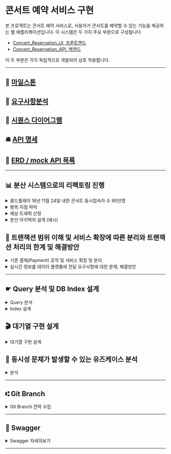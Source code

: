 # 콘서트 예약 서비스 구현

본 프로젝트는 콘서트 예약 서비스로, 사용자가 콘서트를 예약할 수 있는 기능을 제공하는 웹 애플리케이션입니다. 
이 시스템은 두 가지 주요 부분으로 구성됩니다
- [Concert_Reservation_UI, 프론트엔드](https://github.com/dalle0601/Concert_Reservation_UI)
- [Concert_Reservation_API. 백엔드](https://github.com/dalle0601/Concert_Reservation_API)

이 두 부분은 각각 독립적으로 개발되어 상호 작용합니다.

---

## 🚩 [마일스톤](https://github.com/dalle0601/Week3_Concert_Reservation/milestones)

## 📑 [요구사항분석](https://github.com/dalle0601/Week3_Concert_Reservation/issues/1)

## 🧭 [시퀀스 다이어그램](https://github.com/dalle0601/Week3_Concert_Reservation/issues/2)

## 🛎️ [API 명세](https://github.com/dalle0601/Week3_Concert_Reservation/issues/4)

## 📀 [ERD / mock API 목록](https://github.com/dalle0601/Week3_Concert_Reservation/issues/3)

---
## 📊 분산 시스템으로의 리팩토링 진행
  <details>
    <summary>콜드플레이 16년 11월 24일 내한 콘서트 동시접속자 수 90만명</summary>
    <br/>
    기존에 이 콘서트 예매 서비스를 구현해봄에 있어서 기능 구현에 초점을 맞췄습니다. <br/>
    하지만 어떤 기회를 통해 좀더 깊게 생각해보게 되었고..<br/>
    좋아하는 밴드의 콘서트가 예전에 90만 정도의 동시접속자수를 기록했다는 내용을 보고 <br/>
    90만 동시접속자의 트래픽을 목표로 (목표는 크게!) 리팩토링을 진행해보고자 합니다.<br/>
    - 고트래픽 처리: 목표는 90만 명의 동시 접속자를 처리할 수 있는 시스템 구축.<br/>
    - 분산 시스템 전환 이유: 단일 서버의 한계를 극복하고, 시스템 확장성과 가용성을 높이기 위함.<br/>
  </details>
  <details>
    <summary>병목 지점 파악</summary>
    - 로그인 : 트래픽이 집중될 때 로그인 요청이 몰리면, 인증 서버나 DB에 부하가 걸릴 수 있음<br/>
    - 대기열 : 동시 접속자가 많을 때 대기열 시스템이 과부하될 가능성이 큽니다. 특히, Redis와 같은 메모리 DB에 부하가 집중<br/>
    - 좌석 예약 :  예매가 열리면 좌석 예약 요청이 폭발적으로 증가할 수 있으며, DB의 트랜잭션 처리 능력이 한계에 도달할 수 있음<br/>
  </details>
  <details>
    <summary>예상 트래픽 산정</summary>
    - 트래픽 산정: 90만 명의 사용자가 동시에 접속할 가능성을 고려해, 각 기능별로 초당 처리해야 할 요청 수를 산정합니다.<br/>
    - 예시: 만약 90만 명 중 10%가 로그인 요청을 보낸다고 가정하면, 초당 약 9만 건의 요청이 발생할 수 있습니다. 이 요청을 처리할 수 있는 서버와 네트워크 용량이 필요합니다.    
  </details>
  <details>
    <summary>분산 아키텍처 설계 (예시)</summary>
    - 로드 밸런서: AWS의 ALB or NLB 사용. 이는 트래픽을 여러 서버에 분산시켜 과부하를 방지<br/>
    - 서버 확장: AWS EC2 인스턴스를 Auto-scaling 그룹으로 구성해 트래픽 증가 시 자동으로 서버를 추가<br/>
    - 캐싱: AWS ElastiCache(Redis)를 사용해 자주 요청되는 데이터를 캐싱하여 DB 부하를 줄임<br/>
    - 메세징 시스템 : Kafka를 사용해 결제 기능 등에서의 이벤트 처리
  </details>

## 🧩 트랜잭션 범위 이해 및 서비스 확장에 따른 분리와 트랜잭션 처리의 한계 및 해결방안
  <details>
    <summary>기존 결제(Payment) 로직 및 서비스 확장 및 분리</summary>
    
      - 예약 정보 조회 (reservationService.findById)<br/>
      - 사용자 정보 조회 (userService.findUserInfo)<br/>
      - 사용자 포인트를 차감 (userService.paymentPoint)<br/>
      - 예약 상태 변경 (reserved) 및 만료 시간 제거 (reservationService.updateStateAndExpirationTime)<br/>
      - 포인트 히스토리 기록 삽입 (writePointHistoryUseCase.execute)<br/>

      예약, User 관리, Point 관리 측면의 분리

      문제점
      - 서비스를 분리함에따라 분산 트랜잭션으로 이루어지며 각각의 트랜잭션 관리가 복잡해짐

      해결방안
      - 상태 변화를 이벤트로 기록, 처리
      - SAGA 패턴? (더 자세히 알아보자..)
  </details>
  <details>
    <summary>실시간 정보를 데이터 플랫폼에 전달 요구사항에 대한 문제, 해결방안</summary>

    문제점
    - 실시간 데이터를 데이터 플랫폼에 전송하는 과정에서 실패할 경우 전체 트랜잭션이 롤백될 수 있습니다.
    - 실시간 데이터 전송 과정이 지연되면, 사용자 응답 시간이 길어집니다.

    해결방안
    - 비동기 이벤트 기반 처리
      - 결제 완료 후 실시간 데이터를 전송하는 작업을 비동기 이벤트로 처리하여 메인 트랜잭션에서 분리
      - ApplicationEventPublisher를 통해 이벤트를 발행하고, 별도의 이벤트 리스너에서 실시간 데이터를 전송
    - Kafka 도입
      - 결제 완료 이벤트를 Kafka 토픽으로 발행하고, 데이터 플랫폼이 해당 토픽을 구독하여 실시간 데이터를 처리
      
  </details>

---

## ☛ Query 분석 및 DB Index 설계
<details>
  <summary>Query 분석</summary>

  1. concert
     - findByAvailableStartDate
       - 현재시간을 기준으로 콘서트 시작 시간보다 이전이며, 잔여 콘서트좌석이 남아있는  
         콘서트의 리스트를 가져옵니다.
     - findByConcertId
       - concertId로 해당 콘서트의 정보를 가져옵니다.
  2. pointHistory
     - save
       - 포인트 사용, 추가 등의 동작 시 내역이 저장됩니다.
     - findByUserId
       - userId로 pointHistory의 내역을 가져옵니다.
  3. reservation
     - findByStatusInAndConcertId
       - 해당 콘서트의 reserved, temporary 상태의 좌석을 가져옵니다. 
     - findNonAvailableByConcertIdAndSeatId
       - concertId, seatId로 해당 콘서트의 좌석이 available 상태가 아닌지 확인합니다. 
     - updateStateAndExpirationTime
       - 해당 예약번호의 status, 만료시간, 예약시간을 수정합니다.
     - save
       - 예약정보를 저장합니다.
  4. user
     - findByUserId
       - userId로 해당 유저의 정보(id, point)를 가져옵니다.
     - updatePointByUserId
       - 포인트 충전, 사용시에 해당 user의 포인트를 수정합니다.
  
</details>
<details>
  <summary>Index 설계</summary>

1. concert
    - findByAvailableStartDate
      - concert 테이블에 reservation 테이블을 join해서 가져오는데
        reservation에서 해당 concertId의 status가 available이 아닌 컬럼의 갯수를 조회하기에 
        Reservation 테이블의 concertId를 Index로 사용해보기로했습니다.  
        ```
        SELECT c.*, (50 - COUNT(r.ID)) AS seat
        FROM Concert c
        LEFT JOIN Reservation r ON c.Id = r.concert_Id AND r.status <> 'available'
        WHERE c.concert_Date >= '2024-05-01 19:00:00'
        GROUP BY c.Id;
        ```
        <img width="1357" alt="스크린샷 2024-05-10 오전 12 36 55" src="https://github.com/dalle0601/Concert_Reservation_API/assets/33375877/a7cd39f0-615a-4da1-882a-628b35b74b25">
        <br/>reservation테이블에는 총 1229row가 존재하며,
        <br/>concertId를 인덱스로 추가하지 않은경우에 join의 스캔은 50430회, 대략 55ms,
        <br/>concertId를 인덱스로 추가한 경우에 join의 스캔은 1270회, 대략 28ms의 결과가 나왔습니다.
        <br/>로컬환경에서의 테스트결과값이지만 인덱스를 추가했을경우 인덱스를 추가하지 않은경우보다 실행속도 측면에서 약 49% 감소하는 결과를 얻었습니다.
        
     - findByConcertId
      - concertId는 기본키(PK)로 현재 사용중인 H2 데이터베이스 및 MySQL등에서<br />
        PK에 대해 자동으로 Index를 생성하므로 추가적인 Index 처리는 하지 않겠습니다.
2. pointHistory
    - save
      - insert 작업에 대해서는 인덱스 추가로 직접적인 성능 개선이 어렵고, 오히려 인덱스가 많을수록 쓰기 작업이 느려질것이라 판단했습니다.
    - findByUserId
      - userId로 포인트 이력을 조회하는 쿼리이므로 userId를 Index로 사용해보았습니다.
      <img width="461" alt="스크린샷 2024-05-07 오후 6 33 32" src="https://github.com/dalle0601/Concert_Reservation_API/assets/33375877/62e02ab6-671b-4220-82d5-de83c805bec3">
        <br/>point 테이블에는 총 45개의 row가 존재하며,
        <br/>userId로 인덱스를 추가하지 않은경우에 해당 쿼리의 스캔은 46회,
        <br/>userId로 인덱스를 추가한 경우에 해당 쿼리의 스캔은 10회로 줄일 수 있었습니다.
        <br/>* 하지만 포인트 이력을 조회하는 경우보다 데이터 삽입의 작업이 잦을것이라 생각이 들었고, 포인트 이력의 데이터 수도 많지 않을거라 판단되어 point 테이블에는 인덱스를 추가하지 않았습니다. 
3. reservation
    - findNonAvailableByConcertIdAndSeatId
      - concertId와 seatId를 포함하는 복합 Index로 구성하여 사용해보았습니다.
      <img width="822" alt="스크린샷 2024-05-07 오후 7 07 08" src="https://github.com/dalle0601/Concert_Reservation_API/assets/33375877/ba1caf8a-fe82-4d00-844a-0ad1032fd149">
      <br/> reservation 테이블에는 총 105 row가 존재하며,
      <br/>아무런 인덱스를 적용하지 않았을 경우에는 총 106회 스캔,
      <br/>concertId 로만 인덱스를 사용했을 경우에는 총 51회 스캔,
      <br/>concertId, seatId 복합 인덱스를 사용했을 경우에는 2회 스캔의 결과를 확인했습니다.
      <br/>concertId, seatId를 인덱스로 둘 경우 카디널리티가 너무 높아져 인덱스 유지관리비용이 커질것으로 판단됩니다.
    - findByStatusInAndConcertId
      - 이용가능한 콘서트 리스트를 가져오는 쿼리에서 join에 작성된 idx_reservation_concert_id 인덱스를 이용해 concertId를 기준으로 데이터를 필터링 하기에 조회 성능에 도움이 될것이라 판단됩니다.
        <img width="896" alt="스크린샷 2024-05-07 오후 7 18 46" src="https://github.com/dalle0601/Concert_Reservation_API/assets/33375877/144422c7-58cf-43db-83c8-288f3970ca65">
    - updateStateAndExpirationTime
      - Where 조건에 reservaion 테이블의 기본키(PK)로 사용중이라 추가적인 Index 처리는 하지 않았습니다.
      - 실제로 reservationId를 인덱스로 추가하고 테스트해봐도 스캔 결과는 동일했습니다.
4. user
    - findByUserId
    - updatePointByUserId
      - 2개 모두 userId 를 기준으로 데이터를 검색, 갱신 하고있습니다.
        <br /> userId를 index로 사용하여 두 쿼리를 실행시켜본 결과
        <img width="537" alt="스크린샷 2024-05-07 오후 7 39 24" src="https://github.com/dalle0601/Concert_Reservation_API/assets/33375877/2fe5a800-d992-4896-b231-18d81d76f465">
        위와같은 결과를 얻을 수 있었습니다.
   
</details>

## 🎬 대기열 구현 설계
<details>
  <summary>대기열 구현 설계</summary>
    
    API
    - 유저 토큰 발급 요청 (POST /user/token)
        - Request : userId
        - Response : Code, {message, waitCount, expireTime}
        - 유효토큰 발급요청을 합니다. 
        - 유효토큰은 3명만 받을 수 있으며 각 토큰의 만료시간은 발급시간 + 1분입니다.
        - 만약 유효토큰을 가진 사람이 3명이면 대기열에 포함됩니다.
    - 유저 대기열 상태 조회 (GET /user/{userID}/token)
        - Response : Code, {message, token, expiredTime, queuePosition(대기열 순번) }
        - 클라이언트에서 일정기간 (3초)마다 해당 API를 호출합니다. (UI에서 WebWorker로 구현)
        - 대기열에 포함되어있는 user가 내 앞에 몇명이 대기중인지 확인 요청합니다.
        - 만약 유효토큰을 가진 사람이 3명 미만이면 바로 유효토큰을 발급하고 대기열에서 삭제됩니다.
    - 클라이언트에서 일정기간 (3초)마다 해당 API를 호출을 스케줄링으로 임시 구현
        - WaitSchedulerUseCase
        - 유효토큰의 갯수가 3개 미만일경우 
        - 대기열(Redis)에서 다음유저를 가져온다음 해당 유저에게 유효토큰 발급 및 대기열에서 삭제 로직 진행
---
    대기열관련하여 Token(유효토큰)과 waitingQueue(대기열) 2가지로 나눴습니다.
    유효토큰
    - 유효토큰은 Redisson의 RBucket를 활용하여 구현했습니다.
    - key-value 쌍의 "token"+userId : UUID 로 관리되며 
      Bucket.set 메소드를 통해 내부 메커니즘으로 처리되어 자체적으로 설정한 시간의 TTL이 적용됩니다.
    - 설정한 시간이 지나면 레디스에서 해당 데이터를 삭제합니다.
    대기열
    - redis의 Sorted Set 구조를 활용했습니다.
    - 대기열에 사용자가 추가될 때 현재 시간의 타임스탬프를 점수로 사용하며,
      대기열 상태 조회시 유효토큰이 3명 미만이면 가장 오래된 사용자를 유효토큰에 올리고 대기열에서 삭제합니다.
    - 대기열에 존재하는 유저가 재진입 하려고하면 기존 대기열정보를 리턴합니다.
---
</details>

## 🔎 동시성 문제가 발생할 수 있는 유즈케이스 분석 
<details>
  <summary>분석</summary>
  
  ### 1. MakeReservationUseCase (좌석 예약, 임시점유)
  <details>
    <summary>문제점</summary>
    <div markdown="1">
      여러 사용자가 동시에 같은 좌석을 예약할 때 같은 좌석에 대한 예약이 중복되거나, 예약 가능 여부를 확인하는 동안 다른 사용자가 이미 해당 좌석을 예약한 경우.<br />      
    </div>
  </details>
   <details>
    <summary>해결 방안</summary>
    <div markdown="1">
      - Redisson의 분산 락을 이용<br /> 
      - 특정 콘서트의 특정 좌석을 여러인원이 한번에 신청하는 경우이므로 lockKey(concertId + seatId)로 해당 키에 대해 분산 락 시도<br /> 
      - RedissonClient를 사용하여 지정된 키로 RLock 객체를 가져옴, tryLock 메소드를 호출하여 락을 시도. <br /> 
      - 지정된 waitTime 동안 락을 획득할 수 없으면 false를 반환. <br /> 
      - leaseTime 동안 락을 유지한 후에는 자동으로 락이 해제<br /> 
    </div>
  </details>
  
  ### 2. ChargePointUseCase (포인트 충전)
  <details>
    <summary>문제점</summary>
    <div markdown="1">
      같은 사용자의 포인트 잔액을 동시에 충전하는 동작이 발생할 경우.<br />      
    </div>
  </details>
   <details>
    <summary>해결 방안</summary>
    <div markdown="1">
      - 한 유저의 포인트충전이 다양한 곳에서 시도된다는 전제의 동시성 이슈<br /> 
      - 아주 드물게 일어날것, 동시요청 중 한건만 성공해야하는 케이스라 생각이 되어 DataBase의 Optimistic Lock ( 낙관적 락 )을 이용<br /> 
    </div>
  </details>
    
  ### 3. EnterQueueUseCase (대기열 입장)
  <details>
    <summary>문제점</summary>
    <div markdown="1">
      - 현재는 대기열을 데이터베이스에 실질적 유효토큰을 가진 사람들 (Token Table), 대기중인 사람들의 대기열정보 확인 (Queue Table)로 나뉘어있음.<br /> 
      - 지속적인 DB lock과 많은 데이터가 쌓일경우 대기열 몇번째인지 등의 정보를 가져오는데 성능적 이슈가 생길것<br /> 
    </div>
  </details>
   <details>
    <summary>해결 방안</summary>
    <div markdown="1">
      - Redis의 Pub/Sub 모델 사용<br /> 
      - Spin Lock은 대기중인 쓰레드가 lock을 획득할때 까지 반복적으로 검사하기에 대기시간이 짧지않은 대기열의 경우 적절하지 않다고 생각<br /> 
    </div>
  </details>
</details>

--- 

## ⑆ Git Branch
<details>
<summary>Git Branch 전략 수립 </summary>
<div markdown="1">
  <br>
- Main(Master)<br>
  >> production 환경으로의 배포를 위한 브랜치 <br><br>
- Dev<br>
  >> 기능 개발 및 테스트를 위한 브랜치<br>
  >> 기능 추가, 버그 수정 이후 배포 가능한 안정적인 상태일 경우 develop 브랜치를 main(master)브랜치에 merge<br><br>
- Feature <br>
  >> Dev 브랜치에서 분기되어 기능 개발을 위한 브랜치<br>
  >> 개발 완료 이후 Dev브랜치에 merge<br><br>
- Release <br>
  >> 배포를 위한 전용 브랜치<br>
  >> 해당 브랜치에서부터 배포 사이클이 진행되며, 이후 배포와 관련된 수정 등의 작업이 수행<br>
  >> 배포 준비가 완료되면 main(maeter) 브랜치에 merge<br><br>
- Hotfix<br>
  >> 배포한 버전에 긴급 수정사항이 있을때 main(master)브랜치에서 분기되어 사용할 브랜치<br><br>
</div>
</details>

---

## 📂 Swagger
<details>
<summary> Swagger 자세히보기 </summary>
<div markdown="1">

<img width="1422" alt="스크린샷 2024-04-12 오전 10 42 25" src="https://github.com/dalle0601/Week3_Concert_Reservation/assets/33375877/c6b05cbb-87f2-429b-bb56-026be7151504">

</div>
</details>

--- 
